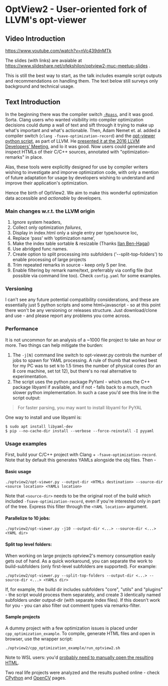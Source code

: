 # OptView2 - User-oriented fork of LLVM's opt-viewer

## Video Introduction 
https://www.youtube.com/watch?v=nVc439dnMTk

The slides (with links) are avaiable at https://www.slideshare.net/ofekshilon/optview2-muc-meetup-slides .

This is still the best way to start, as the talk includes example script outputs and recommendations on handling them. The text below still surveys only background and technical usage.

## Text Introduction

In the beginning there was the compiler switch [`-Rpass`](https://clang.llvm.org/docs/UsersManual.html#options-to-emit-optimization-reports), and it was good. Sorta. Clang users who wanted visibility into compiler optimization decisions could dump a wall of text and sift through it trying to make up what's important and what's actionable.
Then, Adam Nemet et. al. added a compiler switch (`clang -fsave-optimization-record`) and the [opt-viewer python script](https://github.com/llvm/llvm-project/tree/main/llvm/tools/opt-viewer), as part of LLVM. He [presented it at the 2016 LLVM Developers’ Meeting](https://www.youtube.com/watch?v=qq0q1hfzidg), and lo it was good. Now users could generate and inspect HTMLs of their C/C++ sources, annotated with "optimization-remarks" in place. 

Alas, these tools were explicitly designed for use by compiler writers wishing to investigate and imporve optimization code, with only a mention of future adaptation for usage by developers wishing to understand and improve their application's optimization.

Hence the birth of OptView2. We aim to make this wonderful optimization data accessible and _actionable_ by developers.

### Main changes w.r.t. the LLVM origin
1) Ignore system headers,
2) Collect only optimization _failures_, 
3) Display in index.html only a single entry per type/source loc,
4) Replace ‘pass’ with ‘optimization name’,
5) Make the index table sortable & resizable (Thanks [Ilan Ben-Hagai](https://github.com/supox))
6) Use abridged func names.
7) Create option to split processing into subfolders ('--split-top-folders') to enable processing of large projects
8) Trim repeated remarks in source - keep only 5 per line.
9) Enable filtering by remark name/text, preferrably via config file (but possible via command line too). Check `config.yaml` for some examples.


### Versioning
I can't see any future potential compatibility considerations, and these are essentially just 5 python scripts and some html+javascript - so at this point there won't be any versioning or releases structure. Just download/clone and use - and please report any problems you come across.

### Performance
It is not uncommon for an analysis of a ~1000 file project to take an hour or more. Two things can help mitigate the burden:
 1) The `-j[N]` command line switch to opt-viewer.py controls the number of jobs to spawn for YAML processing. A rule of thumb that worked best for my PC was to set `N` to 1.5 times the number of physical cores (for an 8 core machine, set tot 12), but there's no real alternative to experimentation.
 2) The script uses the python package PyYaml - which uses the C++ package libyaml if available, and if not - falls back to a much, much slower python implementation. In such a case you'd see this line in the script output:
> For faster parsing, you may want to install libyaml for PyYAL

  One way to install and use libyaml is:
  ```
  $ sudo apt install libyaml-dev
  $ pip --no-cache-dir install --verbose --force-reinstall -I pyyaml
  ```

### Usage examples
First, build your C/C++ project with Clang + `-fsave-optimization-record`. Note that by default this generates YAMLs alongside the obj files. Then -

#### Basic usage
```
./optview2/opt-viewer.py --output-dir <HTMLs destination> --source-dir <source location> <YAMLs location>
```
Note that `<source-dir>` needs to be the original root of the build which included `-fsave-optimization-record`, even if you're interested only in part of the tree. Express this filter through the `<YAML location>` argument. 
#### Parallelize to 10 jobs:
```
./optview2/opt-viewer.py -j10 --output-dir <...> --source-dir <...> <YAML dir>
```

#### Split top level folders:
When working on large projects optview2's memory consumption easily gets out of hand. As a quick workaround, you can separate the work to build-subfolders (only first-level subfolders are supported).  For example:
```
./optview2/opt-viewer.py --split-top-folders --output-dir <...> --source-dir <...> <YAMLs dir>
```
If, for example, the build dir includes subfolders "core", "utils" and "plugins" - the script would process them separately, and create 3 identically named subfolders under output-dir (with separate index files).
If this doesn't work for you - you can also filter out comment types via remarks-filter.
#### Sample projects
A dummy project with a few optimization issues is placed under `cpp_optimization_example`. To compile, generate HTML files and open in browser, use the wrapper script:
```
./optview2/cpp_optimization_example/run_optview2.sh
```
Note to WSL users: you'd [probably need to manually open the resulting HTML](https://github.com/OfekShilon/optview2/issues/11).

Two real life projects were analyzed and the results pushed online - check [CPython](https://ofekshilon.github.io/optview2-cpython/) and [OpenCV](https://ofekshilon.github.io/optview2-opencv/) pages.